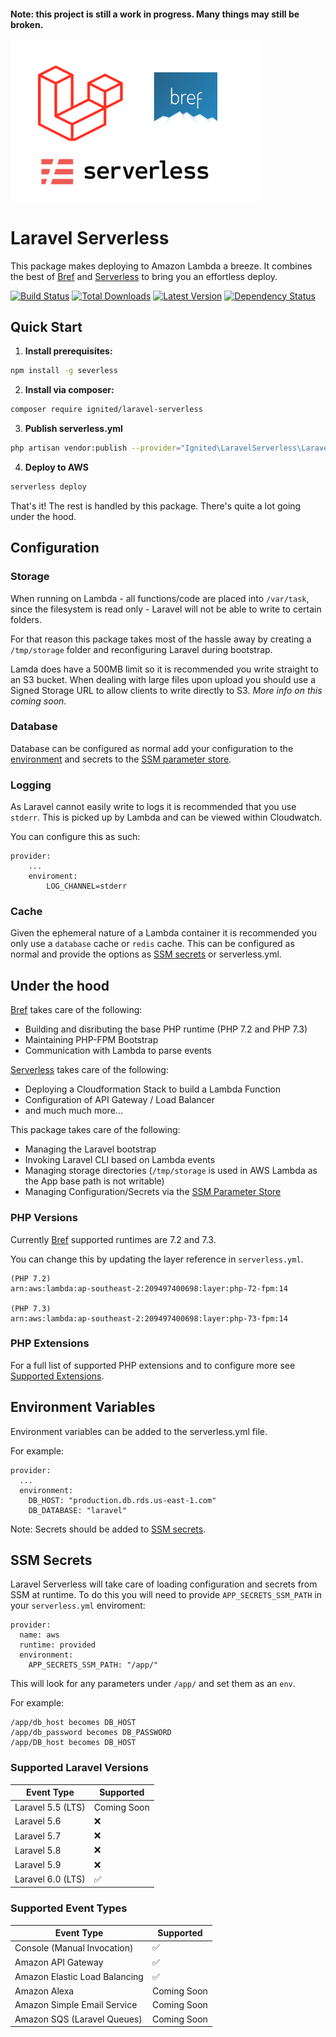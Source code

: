 #### Note: this project is still a work in progress. Many things may still be broken.

<img src="https://github.com/ignited/laravel-serverless/blob/master/header.png?raw=trueg" width="400" />

# Laravel Serverless

This package makes deploying to Amazon Lambda a breeze. It combines the best of [Bref](https://github.com/brefphp/bref) and [Serverless](https://github.com/serverless/serverless) to bring you an effortless deploy.

[![Build Status](https://travis-ci.org/ignited/laravel-serverless.svg?branch=master)](https://travis-ci.org/ignited/laravel-serverless)
[![Total Downloads](https://img.shields.io/packagist/dt/ignited/laravel-serverless.svg)](https://packagist.org/packages/ignited/laravel-serverless)
[![Latest Version](http://img.shields.io/packagist/v/ignited/laravel-serverless.svg)](https://github.com/ignited/laravel-serverless/releases)
[![Dependency Status](https://www.versioneye.com/php/ignited:laravel-serverless/badge.svg)](https://www.versioneye.com/php/ignited:laravel-serverless)

## <a name="quick-start"></a>Quick Start

1. **Install prerequisites:**

```bash
npm install -g severless
```

2. **Install via composer:**

```bash
composer require ignited/laravel-serverless
```

3. **Publish serverless.yml**

```bash
php artisan vendor:publish --provider="Ignited\LaravelServerless\LaravelServerlessServiceProvider"
```

4. **Deploy to AWS**

```bash
serverless deploy
```

That's it! The rest is handled by this package. There's quite a lot going under the hood.

## <a name="configuration"></a>Configuration

### Storage

When running on Lambda - all functions/code are placed into `/var/task`, since the filesystem is read only - Laravel will not be able to write to certain folders. 

For that reason this package takes most of the hassle away by creating a `/tmp/storage` folder and reconfiguring Laravel during bootstrap.

Lamda does have a 500MB limit so it is recommended you write straight to an S3 bucket. When dealing with large files upon upload you should use a Signed Storage URL to allow clients to write directly to S3. *More info on this coming soon*.

### Database

Database can be configured as normal add your configuration to the [environment](#environment) and secrets to the [SSM parameter store](#ssm-secrets). 

### Logging

As Laravel cannot easily write to logs it is recommended that you use `stderr`. This is picked up by Lambda and can be viewed within Cloudwatch.

You can configure this as such:

```(yml)
provider:
    ...
    enviroment:
        LOG_CHANNEL=stderr
```

### Cache

Given the ephemeral nature of a Lambda container it is recommended you only use a `database` cache or `redis` cache. This can be configured as normal and provide the options as [SSM secrets](#secrets) or serverless.yml.

## <a name="under-the-hood"></a>Under the hood

[Bref](https://github.com/brefphp/bref) takes care of the following:

* Building and disributing the base PHP runtime (PHP 7.2 and PHP 7.3)
* Maintaining PHP-FPM Bootstrap
* Communication with Lambda to parse events

[Serverless](https://github.com/serverless/serverless) takes care of the following:

* Deploying a Cloudformation Stack to build a Lambda Function
* Configuration of API Gateway / Load Balancer
* and much much more...

This package takes care of the following:

* Managing the Laravel bootstrap
* Invoking Laravel CLI based on Lambda events
* Managing storage directories (`/tmp/storage` is used in AWS Lambda as the App base path is not writable)
* Managing Configuration/Secrets via the [SSM Parameter Store](#ssm)

### <a name="php-versions"></a>PHP Versions

Currently [Bref](https://github.com/brefphp/bref) supported runtimes are 7.2 and 7.3. 

You can change this by updating the layer reference in `serverless.yml`.

```(yml)
(PHP 7.2)
arn:aws:lambda:ap-southeast-2:209497400698:layer:php-72-fpm:14

(PHP 7.3)
arn:aws:lambda:ap-southeast-2:209497400698:layer:php-73-fpm:14
```

### <a name="php-extensions"></a>PHP Extensions

For a full list of supported PHP extensions and to configure more see [Supported Extensions](https://bref.sh/docs/environment/php.html#extensions).

## <a name="environment"></a>Environment Variables

Environment variables can be added to the serverless.yml file.

For example:

```(yml)
provider:
  ...
  environment:
    DB_HOST: "production.db.rds.us-east-1.com"
    DB_DATABASE: "laravel"
```
 
Note: Secrets should be added to [SSM secrets](#ssm-secrets).

## <a name="ssm-secrets"></a>SSM Secrets

Laravel Serverless will take care of loading configuration and secrets from SSM at runtime. To do this you will need to provide `APP_SECRETS_SSM_PATH` in your `serverless.yml` enviroment:

```(yml)
provider:
  name: aws
  runtime: provided
  environment:
    APP_SECRETS_SSM_PATH: "/app/"
```

This will look for any parameters under `/app/` and set them as an `env`.

For example:
```
/app/db_host becomes DB_HOST
/app/db_password becomes DB_PASSWORD
/app/DB_host becomes DB_HOST
```

### <a name="supported-types"></a>Supported Laravel Versions

| Event Type | Supported |
| --- | --- |
| Laravel 5.5 (LTS) | Coming Soon |
| Laravel 5.6 | ❌ |
| Laravel 5.7 | ❌ |
| Laravel 5.8 | ❌ |
| Laravel 5.9 | ❌ |
| Laravel 6.0 (LTS) | ✅ |

### <a name="supported-types"></a>Supported Event Types

| Event Type | Supported |
| --- | --- |
| Console (Manual Invocation) | ✅ |
| Amazon API Gateway | ✅ |
| Amazon Elastic Load Balancing | ✅ |
| Amazon Alexa | Coming Soon |
| Amazon Simple Email Service | Coming Soon |
| Amazon SQS (Laravel Queues) | Coming Soon |
